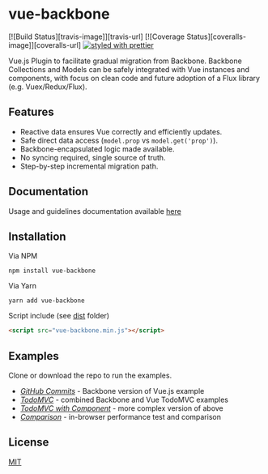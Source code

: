 # vue-backbone  

[![Build Status][travis-image]][travis-url]
[![Coverage Status][coveralls-image]][coveralls-url]
[![styled with prettier](https://img.shields.io/badge/styled_with-prettier-ff69b4.svg)](https://github.com/prettier/prettier)

Vue.js Plugin to facilitate gradual migration from Backbone. Backbone Collections and Models can be safely integrated with Vue instances and components, with focus on clean code and future adoption of a Flux library (e.g. Vuex/Redux/Flux).

## Features

* Reactive data ensures Vue correctly and efficiently updates.
* Safe direct data access (`model.prop` vs `model.get('prop')`).
* Backbone-encapsulated logic made available.
* No syncing required, single source of truth.
* Step-by-step incremental migration path.

## Documentation

Usage and guidelines documentation available [here](https://mikeapr4.gitbooks.io/vue-backbone) 

## Installation

Via NPM

    npm install vue-backbone

Via Yarn

    yarn add vue-backbone

Script include (see [dist](https://github.com/mikeapr4/vue-backbone/tree/master/dist) folder)

```html
<script src="vue-backbone.min.js"></script>
```

## Examples

Clone or download the repo to run the examples.

* [*GitHub Commits*](https://github.com/mikeapr4/vue-backbone/tree/master/examples/github-commits.htm) - Backbone version of Vue.js example
* [*TodoMVC*](https://github.com/mikeapr4/vue-backbone/tree/master/examples/todomvc) - combined Backbone and Vue TodoMVC examples
* [*TodoMVC with Component*](https://github.com/mikeapr4/vue-backbone/tree/master/examples/todomvc-with-component) - more complex version of above
* [*Comparison*](https://github.com/mikeapr4/vue-backbone/tree/master/examples/comparison) - in-browser performance test and comparison

## License

[MIT](http://opensource.org/licenses/MIT)